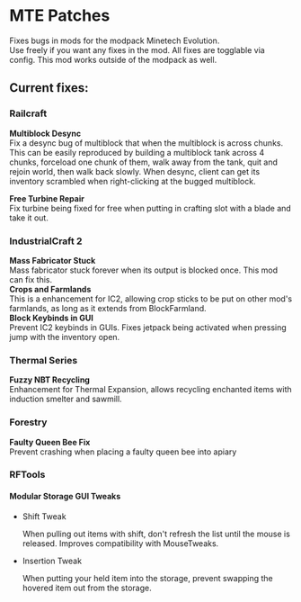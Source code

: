 # MTE Patches
Fixes bugs in mods for the modpack Minetech Evolution.  
Use freely if you want any fixes in the mod. All fixes are togglable via config. 
This mod works outside of the modpack as well.  
## Current fixes:  
### Railcraft
__Multiblock Desync__  
  Fix a desync bug of multiblock that when the multiblock is across chunks.
  This can be easily reproduced by building a multiblock tank across 4 chunks, forceload one chunk of them, walk away from the tank, quit and rejoin world, then walk back slowly. 
  When desync, client can get its inventory scrambled when right-clicking at the bugged multiblock.  
  
__Free Turbine Repair__  
  Fix turbine being fixed for free when putting in crafting slot with a blade and take it out.

### IndustrialCraft 2
__Mass Fabricator Stuck__  
Mass fabricator stuck forever when its output is blocked once. This mod can fix this.  
__Crops and Farmlands__  
This is a enhancement for IC2, allowing crop sticks to be put on other mod's farmlands, as long as it extends from BlockFarmland.  
__Block Keybinds in GUI__  
Prevent IC2 keybinds in GUIs. Fixes jetpack being activated when pressing jump with the inventory open.  

### Thermal Series
__Fuzzy NBT Recycling__  
Enhancement for Thermal Expansion, allows recycling enchanted items with induction smelter and sawmill.  

### Forestry  
__Faulty Queen Bee Fix__  
Prevent crashing when placing a faulty queen bee into apiary  

### RFTools
#### Modular Storage GUI Tweaks  
- Shift Tweak  

  When pulling out items with shift, don't refresh the list until the mouse is released.  Improves compatibility with MouseTweaks.  

- Insertion Tweak  

  When putting your held item into the storage, prevent swapping the hovered item out from the storage.  